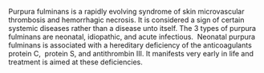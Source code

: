 Purpura fulminans is a rapidly evolving syndrome of skin microvascular thrombosis and hemorrhagic necrosis. It is considered a sign of certain systemic diseases rather than a disease unto itself. The 3 types of purpura fulminans are neonatal, idiopathic, and acute infectious.  Neonatal purpura fulminans is associated with a hereditary deficiency of the anticoagulants protein C,  protein S, and antithrombin III. It manifests very early in life and treatment is aimed at these deficiencies.